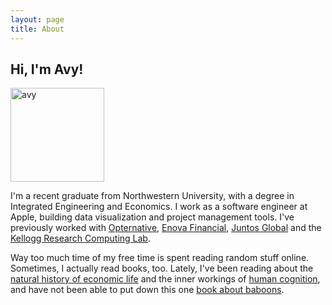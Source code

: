 ```yaml
---
layout: page
title: About
---
```



## Hi, I'm Avy!

<img src="{{ site.image_path }}avy.png" alt="avy" width="150px" height="150px">

I'm a recent graduate from Northwestern University, with a degree in Integrated Engineering and Economics. I work as a software engineer at Apple, building data visualization and project management tools. I've previously worked with [Opternative](http://www.opternative.com), [Enova Financial](http://www.enova.com), [Juntos Global](http://www.juntosglobal.com) and the [Kellogg Research Computing Lab](http://www.kellogg.northwestern.edu/researchcomputing).

Way too much time of my free time is spent reading random stuff online. Sometimes, I actually read books, too. Lately, I've been reading about the [natural history of economic life](http://www.amazon.com/The-Company-Strangers-Natural-Economic/dp/0691146462) and the inner workings of [human cognition](http://www.amazon.com/The-Society-Mind-Marvin-Minsky/dp/0671657135), and have not been able to put down this one [book about baboons](http://www.amazon.com/Primates-Memoir-Neuroscientists-Unconventional-Baboons/dp/0743202414).

